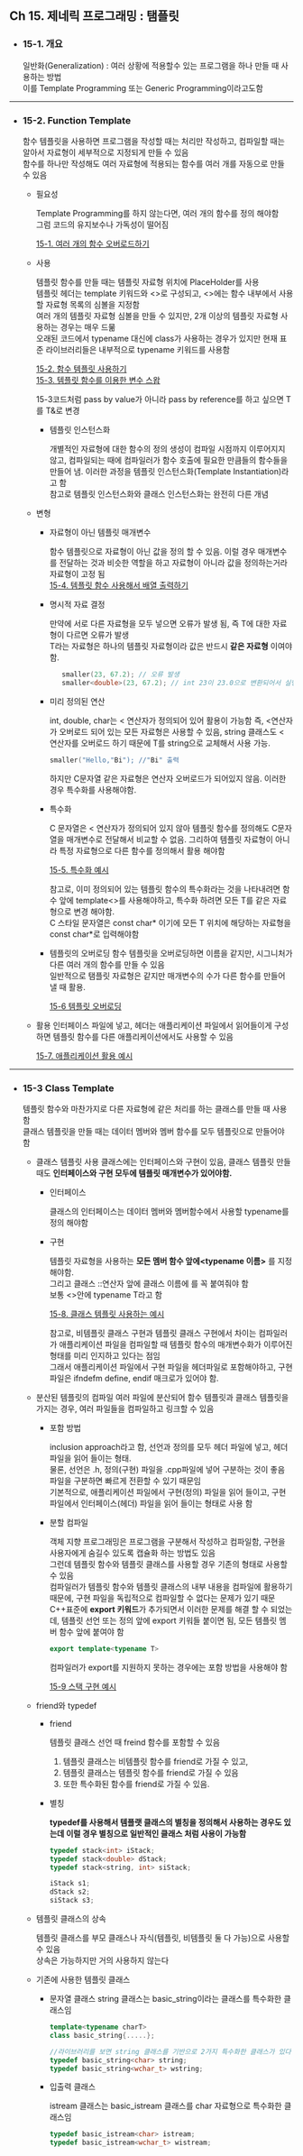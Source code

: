 ## Ch 15. 제네릭 프로그래밍 : 탬플릿 

 * ### 15-1. 개요
   일반화(Generalization) : 여러 상황에 적용할수 있는 프로그램을 하나 만들 때 사용하는 방법 <br>
   이를 Template Programming 또는 Generic Programming이라고도함 <br>

------------------------------------------------------------
 
 * ### 15-2. Function Template
   함수 템플릿을 사용하면 프로그램을 작성할 때는 처리만 작성하고, 컴파일할 때는 알아서 자료형이 세부적으로 지정되게 만들 수 있음<br>
   함수를 하나만 작성해도 여러 자료형에 적용되는 함수를 여러 개를 자동으로 만들 수 있음 <br>

     * 필요성
       
       Template Programming를 하지 않는다면, 여러 개의 함수를 정의 해야함 <br>
       그럼 코드의 유지보수나 가독성이 떨어짐 <br>

       [15-1. 여러 개의 함수 오버로드하기](https://github.com/Jeon-YuSung/Cplusplus-UE/blob/main/CPP/Forouzan%20Cpp%20Bible/F_Chapter15/15-1.cpp)
       
     * 사용
       
       템플릿 함수를 만들 때는 템플릿 자료형 위치에 PlaceHolder를 사용 <br> 
       템플릿 헤더는 template 키워드와 <>로 구성되고, <>에는 함수 내부에서 사용할 자료형 목록의 심볼을 지정함 <br>
       여러 개의 템플릿 자료형 심볼을 만들 수 있지만, 2개 이상의 템플릿 자료형 사용하는 경우는 매우 드묾 <br>
       오래된 코드에서 typename 대신에 class가 사용하는 경우가 있지만 현재 표준 라이브러리들은 내부적으로 typename 키워드를 사용함 <br>

       [15-2. 함수 템플릿 사용하기](https://github.com/Jeon-YuSung/Cplusplus-UE/blob/main/CPP/Forouzan%20Cpp%20Bible/F_Chapter15/15-2.cpp) <br>
       [15-3. 템플릿 함수를 이용한 변수 스왑](https://github.com/Jeon-YuSung/Cplusplus-UE/blob/main/CPP/Forouzan%20Cpp%20Bible/F_Chapter15/15-3.cpp)
  
       15-3코드처럼 pass by value가 아니라 pass by reference를 하고 싶으면 T를 T&로 변경 

         - 템플릿 인스턴스화
           
           개별적인 자료형에 대한 함수의 정의 생성이 컴파일 시점까지 이루어지지 않고, 컴파일되는 때에 컴파일러가 함수 호출에 필요한 만큼들의 함수들을 만들어 냄. 이러한 과정을 템플릿 인스턴스화(Template Instantiation)라고 함 <br>
           참고로 템플릿 인스턴스화와 클래스 인스턴스화는 완전히 다른 개념 <br>
           
     * 변형 
         - 자료형이 아닌 템플릿 매개변수
           
           함수 템플릿으로 자료형이 아닌 값을 정의 할 수 있음. 이럴 경우 매개변수를 전달하는 것과 비슷한 역할을 하고 자료형이 아니라 값을 정의하는거라 자료형이 고정 됨 <br>
           [15-4. 템플릿 함수 사용해서 배열 출력하기](https://github.com/Jeon-YuSung/Cplusplus-UE/blob/main/CPP/Forouzan%20Cpp%20Bible/F_Chapter15/15-4.cpp)
         
         - 명시적 자료 결정
           
           만약에 서로 다른 자료형을 모두 넣으면 오류가 발생 됨, 즉 T에 대한 자료형이 다르면 오류가 발생 <br>
           T라는 자료형은 하나의 템플릿 자료형이라 값은 반드시 **같은 자료형** 이여야 함.

           ```cpp
              smaller(23, 67.2); // 오류 발생
              smaller<double>(23, 67.2); // int 23이 23.0으로 변환되어서 실행 
           ```

         - 미리 정의된 연산
           
           int, double, char는 < 연산자가 정의되어 있어 활용이 가능함 즉, <연산자가 오버로드 되어 있는 모든 자료형은 사용할 수 있음, string 클래스도 < 연산자를 오버로드 하기 때문에 T를 string으로 교체해서 사용 가능.

           ```cpp
           smaller("Hello,"Bi"); //"Bi" 출력
           ```
  
           하지만 C문자열 같은 자료형은 연산자 오버로드가 되어있지 않음. 이러한 경우 특수화를 사용해야함. 
       
         - 특수화
           
           C 문자열은 < 연산자가 정의되어 있지 않아 템플릿 함수를 정의해도 C문자열을 매개변수로 전달해서 비교할 수 없음. 그리하여 템플릿 자료형이 아니라 특정 자료형으로 다른 함수를 정의해서 활용 해야함
  
           [15-5. 특수화 예시](https://github.com/Jeon-YuSung/Cplusplus-UE/blob/main/CPP/Forouzan%20Cpp%20Bible/F_Chapter15/15-5.cpp)
  
           참고로, 이미 정의되어 있는 템플릿 함수의 특수화라는 것을 나타내려면 함수 앞에 template<>를 사용해야하고, 특수화 하려면 모든 T를 같은 자료형으로 변경 해야함. <br>
           C 스타일 문자열은 const char* 이기에 모든 T 위치에 해당하는 자료형을 const char*로 입력해야함 <br>
           
         - 템플릿의 오버로딩
           함수 템플릿을 오버로딩하면 이름을 같지만, 시그니처가 다른 여러 개의 함수를 만들 수 있음<br>
           일반적으로 탬플릿 자료형은 같지만 매개변수의 수가 다른 함수를 만들어 낼 때 활용.

           [15-6 템플릿 오버로딩](https://github.com/Jeon-YuSung/Cplusplus-UE/blob/main/CPP/Forouzan%20Cpp%20Bible/F_Chapter15/15-6.cpp)

     * 활용
       인터페이스 파일에 넣고, 헤더는 애플리케이션 파일에서 읽어들이게 구성하면 템플릿 함수를 다른 애플리케이션에서도 사용할 수 있음
       
       [15-7. 애플리케이션 활용 예시](https://github.com/Jeon-YuSung/Cplusplus-UE/blob/main/CPP/Forouzan%20Cpp%20Bible/F_Chapter15/15-7)
       
---------------------------------------------

 * ### 15-3 Class Template

   템플릿 함수와 마찬가지로 다른 자료형에 같은 처리를 하는 클래스를 만들 때 사용함 <br>
   클래스 템플릿을 만들 때는 데이터 멤버와 멤버 함수를 모두 템플릿으로 만들어야 함 <br>

      * 클래스 템플릿 사용
        클래스에는 인터페이스와 구현이 있음, 클래스 템플릿 만들 때도 **인터페이스와 구현 모두에 템플릿 매개변수가 있어야함.**
           
           - 인터페이스

             클래스의 인터페이스는 데이터 멤버와 멤버함수에서 사용할 typename를 정의 해야함
             
           - 구현

             템플릿 자료형을 사용하는 **모든 멤버 함수 앞에<typename 이름>** 를 지정해야함. <br>
             그리고 클래스 ::연산자 앞에 클래스 이름에 <T>를 꼭 붙여줘야 함 <br>
             보통 <>안에 typename T라고 함 <br>
             
             [15-8. 클래스 템플릿 사용하는 예시](https://github.com/Jeon-YuSung/Cplusplus-UE/blob/main/CPP/Forouzan%20Cpp%20Bible/F_Chapter15/15-8)
             
             참고로, 비템플릿 클래스 구현과 템플릿 클래스 구현에서 차이는 컴파일러가 애플리케이션 파일을 컴파일할 때 템플릿 함수의 매개변수화가 이루어진 형태를 미리 인지하고 있다는 점임 <br>
             그래서 애플리케이션 파일에서 구현 파일을 헤더파일로 포함해야하고, 구현 파일은 ifndefm define, endif 매크로가 있어야 함.

      * 분산된 템플릿의 컴파일
        여러 파일에 분산되어 함수 템플릿과 클래스 템플릿을 가지는 경우, 여러 파일들을 컴파일하고 링크할 수 있음
        
           - 포함 방법
             
             inclusion approach라고 함, 선언과 정의를 모두 헤더 파일에 넣고, 헤더 파일을 읽어 들이는 형태. <br>
             물론, 선언은 .h, 정의(구현) 파일을 .cpp파일에 넣어 구분하는 것이 좋음 <br>
             파일을 구분하면 빠르게 전환할 수 있기 때문임 <br>
             기본적으로, 애플리케이션 파일에서 구현(정의) 파일을 읽어 들이고, 구현 파일에서 인터페이스(헤더) 파일을 읽어 들이는 형태로 사용 함 <br>
             
           - 분할 컴파일
             
             객체 지향 프로그래밍은 프로그램을 구분해서 작성하고 컴파일함, 구현을 사용자에게 숨길수 있도록 캡슐화 하는 방법도 있음<br>
             그런데 템플릿 함수와 템플릿 클래스를 사용할 경우 기존의 형태로 사용할 수 있음<br>
             컴파일러가 템플릿 함수와 템플릿 클래스의 내부 내용을 컴파일에 활용하기 때문에, 구현 파일을 독립적으로 컴파일할 수 없다는 문제가 있기 때문<br>
             C++표준에 **export 키워드**가 추가되면서 이러한 문제를 해결 할 수 되었는데, 템플릿 선언 또는 정의 앞에 export 키워들 붙이면 됨, 모든 템플릿 멤버 함수 앞에 붙여야 함 <br>

             ```cpp
             export template<typename T>  
             ```
             
             컴파일러가 export를 지원하지 못하는 경우에는 포함 방법을 사용해야 함<br>
             
             [15-9 스택 구현 예시](https://github.com/Jeon-YuSung/Cplusplus-UE/blob/main/CPP/Forouzan%20Cpp%20Bible/F_Chapter15/15-9)
             
      * friend와 typedef
           - friend
             
             템플릿 클래스 선언 때 freind 함수를 포함할 수 있음 <br>
             1. 템플릿 클래스는 비템플릿 함수를 friend로 가질 수 있고,
             2. 템플릿 클래스는 템플릿 함수를 friend로 가질 수 있음
             3. 또한 특수화된 함수를 friend로 가질 수 있음.
                
           - 별칭
             
             **typedef를 사용해서 템플랫 클래스의 별칭을 정의해서 사용하는 경우도 있는데 이럴 경우 별칭으로 일반적인 클래스 처럼 사용이 가능함** <br>
             
             ```cpp
             typedef stack<int> iStack;
             typedef stack<double> dStack;
             typedef stack<string, int> siStack;

             iStack s1;
             dStack s2;
             siStack s3;
             ```
             
      * 템플릿 클래스의 상속
        
        템플릿 클래스를 부모 클래스나 자식(템플릿, 비템플릿 둘 다 가능)으로 사용할 수 있음<br>
        상속은 가능하지만 거의 사용하지 않는다<br>
        
      * 기존에 사용한 템플릿 클래스
        
           - 문자열 클래스
             string 클래스는 basic_string이라는 클래스를 특수화한 클래스임
             
             ```cpp
             template<typename charT>
             class basic_string{.....};

             //라이브러리를 보면 string 클래스를 기반으로 2가지 특수화한 클래스가 있다
             typedef basic_string<char> string;
             typedef basic_string<wchar_t> wstring;
             ```
             
           - 입출력 클래스
             
             istream 클래스는 basic_istream 클래스를 char 자료형으로 특수화한 클래스임
             
             ```cpp
             typedef basic_istream<char> istream;
             typedef basic_istream<wchar_t> wistream;
             ```
